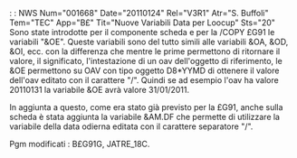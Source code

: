  :  : NWS Num="001668" Date="20110124" Rel="V3R1" Atr="S. Buffoli" Tem="TEC" App="B£" Tit="Nuove Variabili Data per Loocup" Sts="20"
Sono state introdotte per il componente scheda e per la /COPY £G91 le variabili "&OE".
Queste variabili sono del tutto simili alle variabili &OA, &OD, &OI, ecc. con la differenza che mentre le prime permettono di ritornare il valore, il significato, l'intestazione di un oav dell'oggetto di riferimento, le &OE permettono su OAV con tipo oggetto D8\*YYMD di ottenere il valore
dell'oav editato con il carattere "/". Quindi se ad esempio l'oav ha valore 20110131 la variabile &OE avrà valore 31/01/2011.

In aggiunta a questo, come era stato già previsto per la £G91, anche sulla scheda è stata aggiunta
la variabile &AM.DF che permette di utilizzare la variabile della data odierna editata con il carattere separatore "/".

Pgm modificati :  B£G91G, JATRE_18C.

